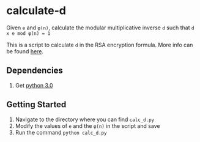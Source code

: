 # calculate-d
Given `e` and `φ(n)`, calculate the modular multiplicative inverse `d` such that `d x e mod φ(n) = 1`

This is a script to calculate `d` in the RSA encryption formula. More info can be found [here](https://en.wikipedia.org/wiki/RSA_(cryptosystem)).

## Dependencies
1. Get [python 3.0](https://www.python.org/download/releases/3.0/)

## Getting Started
1. Navigate to the directory where you can find `calc_d.py`
3. Modify the values of `e` and the `φ(n)` in the script and save
2. Run the command `python calc_d.py`
